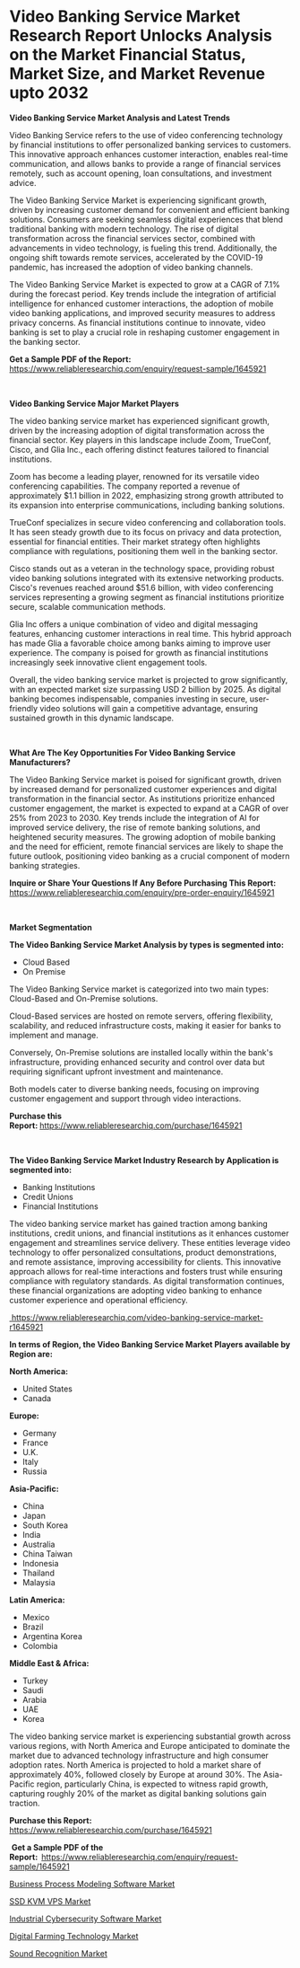 <p><h1>Video Banking Service Market Research Report Unlocks Analysis on the Market Financial Status, Market Size, and Market Revenue upto 2032</h1></p><p><strong>Video Banking Service Market Analysis and Latest Trends</strong></p>
<p><p>Video Banking Service refers to the use of video conferencing technology by financial institutions to offer personalized banking services to customers. This innovative approach enhances customer interaction, enables real-time communication, and allows banks to provide a range of financial services remotely, such as account opening, loan consultations, and investment advice.</p><p>The Video Banking Service Market is experiencing significant growth, driven by increasing customer demand for convenient and efficient banking solutions. Consumers are seeking seamless digital experiences that blend traditional banking with modern technology. The rise of digital transformation across the financial services sector, combined with advancements in video technology, is fueling this trend. Additionally, the ongoing shift towards remote services, accelerated by the COVID-19 pandemic, has increased the adoption of video banking channels.</p><p>The Video Banking Service Market is expected to grow at a CAGR of 7.1% during the forecast period. Key trends include the integration of artificial intelligence for enhanced customer interactions, the adoption of mobile video banking applications, and improved security measures to address privacy concerns. As financial institutions continue to innovate, video banking is set to play a crucial role in reshaping customer engagement in the banking sector.</p></p>
<p><strong>Get a Sample PDF of the Report:&nbsp;</strong> <a href="https://www.reliableresearchiq.com/enquiry/request-sample/1645921?utm_campaign=1876&utm_medium=2&utm_source=Github&utm_content=ia&utm_term=10032025&utm_id=video-banking-service">https://www.reliableresearchiq.com/enquiry/request-sample/1645921</a></p>
<p>&nbsp;</p>
<p><strong>Video Banking Service Major Market Players</strong></p>
<p><p>The video banking service market has experienced significant growth, driven by the increasing adoption of digital transformation across the financial sector. Key players in this landscape include Zoom, TrueConf, Cisco, and Glia Inc., each offering distinct features tailored to financial institutions.</p><p>Zoom has become a leading player, renowned for its versatile video conferencing capabilities. The company reported a revenue of approximately $1.1 billion in 2022, emphasizing strong growth attributed to its expansion into enterprise communications, including banking solutions.</p><p>TrueConf specializes in secure video conferencing and collaboration tools. It has seen steady growth due to its focus on privacy and data protection, essential for financial entities. Their market strategy often highlights compliance with regulations, positioning them well in the banking sector.</p><p>Cisco stands out as a veteran in the technology space, providing robust video banking solutions integrated with its extensive networking products. Cisco's revenues reached around $51.6 billion, with video conferencing services representing a growing segment as financial institutions prioritize secure, scalable communication methods.</p><p>Glia Inc offers a unique combination of video and digital messaging features, enhancing customer interactions in real time. This hybrid approach has made Glia a favorable choice among banks aiming to improve user experience. The company is poised for growth as financial institutions increasingly seek innovative client engagement tools.</p><p>Overall, the video banking service market is projected to grow significantly, with an expected market size surpassing USD 2 billion by 2025. As digital banking becomes indispensable, companies investing in secure, user-friendly video solutions will gain a competitive advantage, ensuring sustained growth in this dynamic landscape.</p></p>
<p>&nbsp;</p>
<p><strong>What Are The Key Opportunities For Video Banking Service Manufacturers?</strong></p>
<p><p>The Video Banking Service market is poised for significant growth, driven by increased demand for personalized customer experiences and digital transformation in the financial sector. As institutions prioritize enhanced customer engagement, the market is expected to expand at a CAGR of over 25% from 2023 to 2030. Key trends include the integration of AI for improved service delivery, the rise of remote banking solutions, and heightened security measures. The growing adoption of mobile banking and the need for efficient, remote financial services are likely to shape the future outlook, positioning video banking as a crucial component of modern banking strategies.</p></p>
<p><strong>Inquire or Share Your Questions If Any Before Purchasing This Report:</strong> <a href="https://www.reliableresearchiq.com/enquiry/pre-order-enquiry/1645921?utm_campaign=1876&utm_medium=2&utm_source=Github&utm_content=ia&utm_term=10032025&utm_id=video-banking-service">https://www.reliableresearchiq.com/enquiry/pre-order-enquiry/1645921</a></p>
<p>&nbsp;</p>
<p><strong>Market Segmentation</strong></p>
<p><strong>The Video Banking Service Market Analysis by types is segmented into:</strong></p>
<p><ul><li>Cloud Based</li><li>On Premise</li></ul></p>
<p><p>The Video Banking Service market is categorized into two main types: Cloud-Based and On-Premise solutions. </p><p>Cloud-Based services are hosted on remote servers, offering flexibility, scalability, and reduced infrastructure costs, making it easier for banks to implement and manage. </p><p>Conversely, On-Premise solutions are installed locally within the bank's infrastructure, providing enhanced security and control over data but requiring significant upfront investment and maintenance. </p><p>Both models cater to diverse banking needs, focusing on improving customer engagement and support through video interactions.</p></p>
<p><strong>Purchase this Report:&nbsp;</strong><a href="https://www.reliableresearchiq.com/purchase/1645921?utm_campaign=1876&utm_medium=2&utm_source=Github&utm_content=ia&utm_term=10032025&utm_id=video-banking-service">https://www.reliableresearchiq.com/purchase/1645921</a></p>
<p>&nbsp;</p>
<p><strong>The Video Banking Service Market Industry Research by Application is segmented into:</strong></p>
<p><ul><li>Banking Institutions</li><li>Credit Unions</li><li>Financial Institutions</li></ul></p>
<p><p>The video banking service market has gained traction among banking institutions, credit unions, and financial institutions as it enhances customer engagement and streamlines service delivery. These entities leverage video technology to offer personalized consultations, product demonstrations, and remote assistance, improving accessibility for clients. This innovative approach allows for real-time interactions and fosters trust while ensuring compliance with regulatory standards. As digital transformation continues, these financial organizations are adopting video banking to enhance customer experience and operational efficiency.</p></p>
<p><a href="https://www.reliableresearchiq.com/video-banking-service-market-r1645921?utm_campaign=1876&utm_medium=2&utm_source=Github&utm_content=ia&utm_term=10032025&utm_id=video-banking-service">&nbsp;https://www.reliableresearchiq.com/video-banking-service-market-r1645921</a></p>
<p><strong>In terms of Region, the Video Banking Service Market Players available by Region are:</strong></p>
<p>
    <p> <strong> North America: </strong>
        <ul>
            <li>United States</li>
            <li>Canada</li>
        </ul>
        </p> 
    <p> <strong> Europe: </strong>
        <ul>
            <li>Germany</li>
            <li>France</li>
            <li>U.K.</li>
            <li>Italy</li>
            <li>Russia</li>
        </ul>
        </p> 
    <p> <strong> Asia-Pacific: </strong>
        <ul>
            <li>China</li>
            <li>Japan</li>
            <li>South Korea</li>
            <li>India</li>
            <li>Australia</li>
            <li>China Taiwan</li>
            <li>Indonesia</li>
            <li>Thailand</li>
            <li>Malaysia</li>
        </ul>
        </p> 
    <p> <strong> Latin America: </strong>
        <ul>
            <li>Mexico</li>
            <li>Brazil</li>
            <li>Argentina Korea</li>
            <li>Colombia</li>
        </ul>
        </p> 
    <p> <strong> Middle East & Africa: </strong>
        <ul>
            <li>Turkey</li>
            <li>Saudi</li>
            <li>Arabia</li>
            <li>UAE</li>
            <li>Korea</li>
        </ul>
    </p>
    </p>
<p><p>The video banking service market is experiencing substantial growth across various regions, with North America and Europe anticipated to dominate the market due to advanced technology infrastructure and high consumer adoption rates. North America is projected to hold a market share of approximately 40%, followed closely by Europe at around 30%. The Asia-Pacific region, particularly China, is expected to witness rapid growth, capturing roughly 20% of the market as digital banking solutions gain traction.</p></p>
<p><strong>Purchase this Report: </strong><a href="https://www.reliableresearchiq.com/purchase/1645921?utm_campaign=1876&utm_medium=2&utm_source=Github&utm_content=ia&utm_term=10032025&utm_id=video-banking-service">https://www.reliableresearchiq.com/purchase/1645921</a></p>
<p>&nbsp;<strong>Get a Sample PDF of the Report:&nbsp;&nbsp;</strong><a href="https://www.reliableresearchiq.com/enquiry/request-sample/1645921?utm_campaign=1876&utm_medium=2&utm_source=Github&utm_content=ia&utm_term=10032025&utm_id=video-banking-service">https://www.reliableresearchiq.com/enquiry/request-sample/1645921</a></p>
<p><strong></strong></p>
<p><p><a href="https://github.com/hurstsaqibyl/Market-Research-Report-List-1/blob/main/business-process-modeling-software-market.md?utm_campaign=1876&utm_medium=2&utm_source=Github&utm_content=ia&utm_term=10032025&utm_id=video-banking-service">Business Process Modeling Software Market</a></p><p><a href="https://github.com/rutupueyed/Market-Research-Report-List-1/blob/main/ssd-kvm-vps-market.md?utm_campaign=1876&utm_medium=2&utm_source=Github&utm_content=ia&utm_term=10032025&utm_id=video-banking-service">SSD KVM VPS Market</a></p><p><a href="https://github.com/paullsiskec4/Market-Research-Report-List-1/blob/main/industrial-cybersecurity-software-market.md?utm_campaign=1876&utm_medium=2&utm_source=Github&utm_content=ia&utm_term=10032025&utm_id=video-banking-service">Industrial Cybersecurity Software Market</a></p><p><a href="https://github.com/altafvaraswj/Market-Research-Report-List-1/blob/main/digital-farming-technology-market.md?utm_campaign=1876&utm_medium=2&utm_source=Github&utm_content=ia&utm_term=10032025&utm_id=video-banking-service">Digital Farming Technology Market</a></p><p><a href="https://github.com/roehrtizonov/Market-Research-Report-List-1/blob/main/sound-recognition-market.md?utm_campaign=1876&utm_medium=2&utm_source=Github&utm_content=ia&utm_term=10032025&utm_id=video-banking-service">Sound Recognition Market</a></p></p>